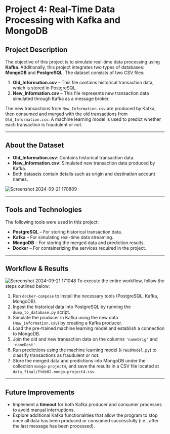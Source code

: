 # Project 4: Real-Time Data Processing with Kafka and MongoDB

## Project Description

The objective of this project is to simulate real-time data processing using **Kafka**. Additionally, this project integrates two types of databases: **MongoDB** and **PostgreSQL**. The dataset consists of two CSV files:

1. **Old_Information.csv** – This file contains historical transaction data, which is stored in PostgreSQL.
2. **New_Information.csv** – This file represents new transaction data simulated through Kafka as a message broker.

The new transactions from `New_Information.csv` are produced by Kafka, then consumed and merged with the old transactions from `Old_Information.csv`. A machine learning model is used to predict whether each transaction is fraudulent or not.

---

## About the Dataset

- **Old_Information.csv**: Contains historical transaction data.
- **New_Information.csv**: Simulated new transaction data produced by Kafka.
- Both datasets contain details such as origin and destination account names.
  
![Screenshot 2024-09-21 170809](https://github.com/user-attachments/assets/64fa24a1-0b97-4963-b6c6-ed9b66cabb6c)

---


## Tools and Technologies

The following tools were used in this project:

- **PostgreSQL** – For storing historical transaction data.
- **Kafka** – For simulating real-time data streaming.
- **MongoDB** – For storing the merged data and prediction results.
- **Docker** – For containerizing the services required in the project.

---

## Workflow & Results
![Screenshot 2024-09-21 171048](https://github.com/user-attachments/assets/cb9fd370-ec93-4b6a-854b-0a5ff42755e6)
To execute the entire workflow, follow the steps outlined below:

1. Run `docker-compose` to install the necessary tools (PostgreSQL, Kafka, MongoDB).
2. Ingest the historical data into PostgreSQL by running the `dump_to_database.py` script.
3. Simulate the producer in Kafka using the new data (`New_Information.csv`) by creating a Kafka producer.
4. Load the pre-trained machine learning model and establish a connection to MongoDB.
5. Join the old and new transaction data on the columns `'nameOrig'` and `'nameDest'`.
6. Run predictions using the machine learning model (`FraudModel.py`) to classify transactions as fraudulent or not.
7. Store the merged data and predictions into MongoDB under the collection `mongo-project4`, and save the results in a CSV file located at `data_final/ftde02.mongo-project4.csv`.

---

## Future Improvements

- Implement a **timeout** for both Kafka producer and consumer processes to avoid manual interruptions.
- Explore additional Kafka functionalities that allow the program to stop once all data has been produced or consumed successfully (i.e., after the last message has been processed).
